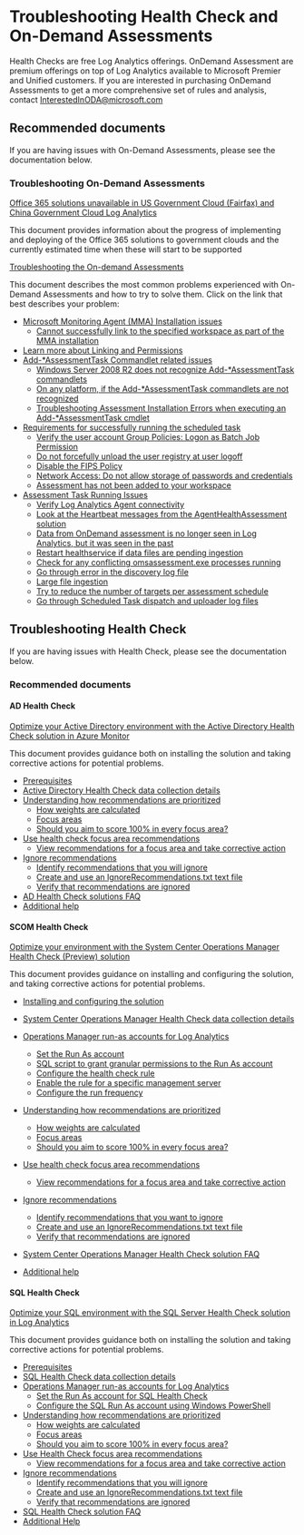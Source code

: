 <properties
	pageTitle="Troubleshooting Health Check and On-Demand Assessments"
	description="OMS Health Check and On-demand Assessments Troubleshooting Self Help and Explanation"
	infoBubbleText=""
	service="microsoft.operationalinsights"
	resource="operationalinsightsaccounts"
	authors="v-dinova"
	ms.author="v-dinova"
	authoralias="v-dinova"
	displayOrder=""
	articleId="operationalinsights-troubleshooting-the-onboarding-process"
	diagnosticScenario=""
	selfHelpType="generic"
supportTopicIds="32612423"
	resourceTags="assessments,on-boarding,troubleshooting"
	productPesIds="15725"
	cloudEnvironments="public"
/>
#  Troubleshooting Health Check and On-Demand Assessments  #

Health Checks are free Log Analytics offerings. OnDemand Assessment are premium offerings on top of Log Analytics available to Microsoft Premier and Unified customers. If you are interested in purchasing OnDemand Assessments to get a more comprehensive set of rules and analysis, contact InterestedInODA@microsoft.com

## **Recommended documents**

If you are having issues with On-Demand Assessments, please see the documentation below.

### **Troubleshooting On-Demand Assessments**

[Office 365 solutions unavailable in US Government Cloud (Fairfax) and China Government Cloud Log Analytics](https://docs.microsoft.com/en-us/services-hub/health/fairfax-o365-solutions-unavailable)

This document provides information about the progress of implementing and deploying of the Office 365 solutions to government clouds and the currently estimated time when these will start to be supported

[Troubleshooting the On-demand Assessments](https://docs.microsoft.com/services-hub/health/assessments-troubleshooting)

This document describes the most common problems experienced with On-Demand Assessments and how to try to solve them. Click on the link that best describes your problem:

 - [Microsoft Monitoring Agent (MMA) Installation issues](https://docs.microsoft.com/services-hub/health/assessments-troubleshooting#microsoft-monitoring-agent-mma-installation-issues)
   - [Cannot successfully link to the specified workspace as part of the MMA installation](https://docs.microsoft.com/services-hub/health/assessments-troubleshooting#cannot-successfully-link-to-the-specified-workspace-as-part-of-the-mma-installation)
 - [Learn more about Linking and Permissions](https://docs.microsoft.com/services-hub/health/assessments-troubleshooting#linking-and-permissions)
 - [Add-*AssessmentTask Commandlet related issues](https://docs.microsoft.com/services-hub/health/assessments-troubleshooting#add-assessmenttask-commandlet-related-issues)
   - [Windows Server 2008 R2 does not recognize Add-*AssessmentTask commandlets](https://docs.microsoft.com/services-hub/health/assessments-troubleshooting#windows-server-2008-r2-does-not-recognize-add-assessmenttask-commandlets)
   - [On any platform, if the Add-*AssessmentTask commandlets are not recognized](https://docs.microsoft.com/services-hub/health/assessments-troubleshooting#on-any-platform-if-the-add-assessmenttask-commandlets-are-not-recognized)
   - [Troubleshooting Assessment Installation Errors when executing an Add-*AssessmentTask cmdlet](https://docs.microsoft.com/services-hub/health/assessments-troubleshooting#troubleshooting-assessment-installation-errors-when-executing-an-add-assessmenttask-cmdlet)
 - [Requirements for successfully running the scheduled task](https://docs.microsoft.com/services-hub/health/assessments-troubleshooting#requirements-for-successfully-running-the-scheduled-task)
   - [Verify the user account Group Policies: Logon as Batch Job Permission](https://docs.microsoft.com/services-hub/health/assessments-troubleshooting#verify-the-user-account-group-policies-logon-as-batch-job-permission)
   - [Do not forcefully unload the user registry at user logoff](https://docs.microsoft.com/services-hub/health/assessments-troubleshooting#do-not-forcefully-unload-the-user-registry-at-user-logoff)
   - [Disable the FIPS Policy](https://docs.microsoft.com/services-hub/health/assessments-troubleshooting#disable-the-fips-policy)
   - [Network Access: Do not allow storage of passwords and credentials](https://docs.microsoft.com/services-hub/health/assessments-troubleshooting#network-access-do-not-allow-storage-of-passwords-and-credentials)
   - [Assessment has not been added to your workspace](https://docs.microsoft.com/services-hub/health/assessments-troubleshooting#assessment-has-not-been-added-to-your-workspace)
 - [Assessment Task Running Issues](https://docs.microsoft.com/services-hub/health/assessments-troubleshooting#inactive--no-data-found-in-azure-log-analytics)
    - [Verify Log Analytics Agent connectivity](https://docs.microsoft.com/services-hub/health/assessments-troubleshooting#verify-log-analytics-agent-connectivity)
    - [Look at the Heartbeat messages from the AgentHealthAssessment solution](https://docs.microsoft.com/services-hub/health/assessments-troubleshooting#look-at-the-heartbeat-messages-from-the-agenthealthassessment-solution)
   * [Data from OnDemand assessment is no longer seen in Log Analytics, but it was seen in the past](https://docs.microsoft.com/services-hub/health/assessments-troubleshooting#data-from-ondemand-assessment-is-no-longer-seen-in-log-analytics-but-it-was-seen-in-the-past)
   - [Restart healthservice if data files are pending ingestion](https://docs.microsoft.com/services-hub/health/assessments-troubleshooting#restart-healthservice-if-data-files-are-pending-ingestion)
   - [Check for any conflicting omsassessment.exe processes running](https://docs.microsoft.com/services-hub/health/assessments-troubleshooting#check-for-any-conflicting-omsassessmentexe-processes-running)
   - [Go through error in the discovery log file](https://docs.microsoft.com/services-hub/health/assessments-troubleshooting#go-through-error-in-the-discovery-log-file)
   - [Large file ingestion](https://docs.microsoft.com/services-hub/health/assessments-troubleshooting#large-file-ingestion)
   - [Try to reduce the number of targets per assessment schedule](https://docs.microsoft.com/services-hub/health/assessments-troubleshooting#try-to-reduce-the-number-of-targets-per-assessment-schedule)
   - [Go through Scheduled Task dispatch and uploader log files](https://docs.microsoft.com/services-hub/health/assessments-troubleshooting#go-through-scheduled-task-dispatch-and-uploader-log-files)


## **Troubleshooting Health Check**

If you are having issues with Health Check, please see the documentation below.

### **Recommended documents**

#### AD Health Check   

[Optimize your Active Directory environment with the Active Directory Health Check solution in Azure Monitor](https://docs.microsoft.com/azure/azure-monitor/insights/ad-assessment)  

This document provides guidance both on installing the solution and taking corrective actions for potential problems.

 - [Prerequisites](https://docs.microsoft.com/azure/azure-monitor/insights/ad-assessment#prerequisites)
 - [Active Directory Health Check data collection details](https://docs.microsoft.com/azure/azure-monitor/insights/ad-assessment#active-directory-health-check-data-collection-details)
 - [Understanding how recommendations are prioritized](https://docs.microsoft.com/azure/azure-monitor/insights/ad-assessment#understanding-how-recommendations-are-prioritized)
   - [How weights are calculated](https://docs.microsoft.com/azure/azure-monitor/insights/ad-assessment#how-weights-are-calculated)
   - [Focus areas](https://docs.microsoft.com/azure/azure-monitor/insights/ad-assessment#focus-areas)
   - [Should you aim to score 100% in every focus area?](https://docs.microsoft.com/azure/azure-monitor/insights/ad-assessment#should-you-aim-to-score-100-in-every-focus-area)
 - [Use health check focus area recommendations](https://docs.microsoft.com/azure/azure-monitor/insights/ad-assessment#use-health-check-focus-area-recommendations)
   - [View recommendations for a focus area and take corrective action](https://docs.microsoft.com/azure/azure-monitor/insights/ad-assessment#to-view-recommendations-for-a-focus-area-and-take-corrective-action)
 - [Ignore recommendations](https://docs.microsoft.com/azure/azure-monitor/insights/ad-assessment#ignore-recommendations)
   - [Identify recommendations that you will ignore](https://docs.microsoft.com/azure/azure-monitor/insights/ad-assessment#to-identify-recommendations-that-you-will-ignore)
   - [Create and use an IgnoreRecommendations.txt text file](https://docs.microsoft.com/azure/azure-monitor/insights/ad-assessment#to-create-and-use-an-ignorerecommendationstxt-text-file)
   - [Verify that recommendations are ignored](https://docs.microsoft.com/azure/azure-monitor/insights/ad-assessment#to-verify-that-recommendations-are-ignored)
 - [AD Health Check solutions FAQ](https://docs.microsoft.com/azure/azure-monitor/insights/ad-assessment#ad-health-check-solutions-faq)
 - [Additional help](https://docs.microsoft.com/azure/azure-monitor/insights/ad-assessment#next-steps)


#### SCOM Health Check

[Optimize your environment with the System Center Operations Manager Health Check (Preview) solution](https://docs.microsoft.com/azure/azure-monitor/insights/scom-assessment)

This document provides guidance on installing and configuring the solution, and taking corrective actions for potential problems.

- [Installing and configuring the solution](https://docs.microsoft.com/azure/azure-monitor/insights/scom-assessment#installing-and-configuring-the-solution)
- [System Center Operations Manager Health Check data collection details](https://docs.microsoft.com/azure/azure-monitor/insights/scom-assessment#system-center-operations-manager-health-check-data-collection-details)
- [Operations Manager run-as accounts for Log Analytics](https://docs.microsoft.com/azure/azure-monitor/insights/scom-assessment#operations-manager-run-as-accounts-for-log-analytics)
   - [Set the Run As account](https://docs.microsoft.com/azure/azure-monitor/insights/scom-assessment#set-the-run-as-account)
   - [SQL script to grant granular permissions to the Run As account](https://docs.microsoft.com/azure/azure-monitor/insights/scom-assessment#sql-script-to-grant-granular-permissions-to-the-run-as-account)
   - [Configure the health check rule](https://docs.microsoft.com/azure/azure-monitor/insights/scom-assessment#configure-the-health-check-rule)
   - [Enable the rule for a specific management server](https://docs.microsoft.com/azure/azure-monitor/insights/scom-assessment#enable-the-rule-for-a-specific-management-server)
   - [Configure the run frequency](https://docs.microsoft.com/azure/azure-monitor/insights/scom-assessment#configure-the-run-frequency)

- [Understanding how recommendations are prioritized](https://docs.microsoft.com/azure/azure-monitor/insights/scom-assessment#understanding-how-recommendations-are-prioritized)
   - [How weights are calculated](https://docs.microsoft.com/azure/azure-monitor/insights/scom-assessment#how-weights-are-calculated)
   - [Focus areas](https://docs.microsoft.com/azure/azure-monitor/insights/scom-assessment#focus-areas)
   - [Should you aim to score 100% in every focus area?](https://docs.microsoft.com/azure/azure-monitor/insights/scom-assessment#should-you-aim-to-score-100-in-every-focus-area)

- [Use health check focus area recommendations](https://docs.microsoft.com/azure/azure-monitor/insights/scom-assessment#use-health-check-focus-area-recommendations)
   - [View recommendations for a focus area and take corrective action](https://docs.microsoft.com/azure/azure-monitor/insights/scom-assessment#to-view-recommendations-for-a-focus-area-and-take-corrective-action)

- [Ignore recommendations](https://docs.microsoft.com/azure/azure-monitor/insights/scom-assessment#ignore-recommendations)
   - [Identify recommendations that you want to ignore](https://docs.microsoft.com/azure/azure-monitor/insights/scom-assessment#to-identify-recommendations-that-you-want-to-ignore)
   - [Create and use an IgnoreRecommendations.txt text file](https://docs.microsoft.com/azure/azure-monitor/insights/scom-assessment#to-create-and-use-an-ignorerecommendationstxt-text-file)
   - [Verify that recommendations are ignored](https://docs.microsoft.com/azure/azure-monitor/insights/scom-assessment#to-verify-that-recommendations-are-ignored)

- [System Center Operations Manager Health Check solution FAQ](https://docs.microsoft.com/azure/azure-monitor/insights/scom-assessment#system-center-operations-manager-health-check-solution-faq)
- [Additional help](https://docs.microsoft.com/azure/azure-monitor/insights/scom-assessment#next-steps)
 

#### SQL Health Check

[Optimize your SQL environment with the SQL Server Health Check solution in Log Analytics](https://docs.microsoft.com/azure/azure-monitor/insights/sql-assessment)

This document provides guidance both on installing the solution and taking corrective actions for potential problems.

 - [Prerequisites](https://docs.microsoft.com/azure/azure-monitor/insights/sql-assessment#prerequisites)
 - [SQL Health Check data collection details](https://docs.microsoft.com/azure/azure-monitor/insights/sql-assessment#sql-health-check-data-collection-details)
 - [Operations Manager run-as accounts for Log Analytics](https://docs.microsoft.com/azure/azure-monitor/insights/sql-assessment#operations-manager-run-as-accounts-for-log-analytics)
   - [Set the Run As account for SQL Health Check](https://docs.microsoft.com/azure/azure-monitor/insights/sql-assessment#set-the-run-as-account-for-sql-health-check)
   - [Configure the SQL Run As account using Windows PowerShell](https://docs.microsoft.com/azure/azure-monitor/insights/sql-assessment#to-configure-the-sql-run-as-account-using-windows-powershell)
 - [Understanding how recommendations are prioritized](https://docs.microsoft.com/azure/azure-monitor/insights/sql-assessment#understanding-how-recommendations-are-prioritized)
   - [How weights are calculated](https://docs.microsoft.com/azure/azure-monitor/insights/sql-assessment#how-weights-are-calculated)
   - [Focus areas](https://docs.microsoft.com/azure/azure-monitor/insights/sql-assessment#focus-areas)
   - [Should you aim to score 100% in every focus area?](https://docs.microsoft.com/azure/azure-monitor/insights/sql-assessment#should-you-aim-to-score-100-in-every-focus-area)
 - [Use Health Check focus area recommendations](https://docs.microsoft.com/azure/azure-monitor/insights/sql-assessment#use-health-check-focus-area-recommendations)
   - [View recommendations for a focus area and take corrective action](https://docs.microsoft.com/azure/azure-monitor/insights/sql-assessment#to-view-recommendations-for-a-focus-area-and-take-corrective-action)
 - [Ignore recommendations](https://docs.microsoft.com/azure/azure-monitor/insights/sql-assessment#ignore-recommendations)
   - [Identify recommendations that you will ignore](https://docs.microsoft.com/azure/azure-monitor/insights/sql-assessment#to-identify-recommendations-that-you-will-ignore)
   - [Create and use an IgnoreRecommendations.txt text file](https://docs.microsoft.com/azure/azure-monitor/insights/sql-assessment#to-create-and-use-an-ignorerecommendationstxt-text-file)
   - [Verify that recommendations are ignored](https://docs.microsoft.com/azure/azure-monitor/insights/sql-assessment#to-verify-that-recommendations-are-ignored)
 - [SQL Health Check solution FAQ](https://docs.microsoft.com/azure/azure-monitor/insights/sql-assessment#sql-health-check-solution-faq)
 - [Additional Help](https://docs.microsoft.com/azure/azure-monitor/insights/sql-assessment#next-steps)

